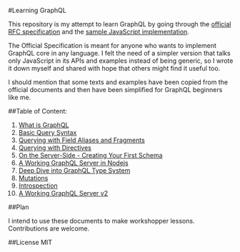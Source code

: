 #Learning GraphQL

This repository is my attempt to learn GraphQL by going through the [official RFC specification](http://facebook.github.io/graphql/) and the [sample JavaScript implementation](https://github.com/graphql/graphql-js).

The Official Specification is meant for anyone who wants to implement GraphQL core in any language. I felt the need of a simpler version that talks only JavaScript in its APIs and examples instead of being generic, so I wrote it down myself and shared with hope that others might find it useful too.  

I should mention that some texts and examples have been copied from the official documents and then have been simplified for GraphQL beginners like me.

##Table of Content:

1. [What is GraphQL](#)
2. [Basic Query Syntax](#)
3. [Querying with Field Aliases and Fragments](#)
4. [Querying with Directives](#)
5. [On the Server-Side - Creating Your First Schema](#)
6. [A Working GraphQL Server in Nodejs](#)
7. [Deep Dive into GraphQL Type System](#)
8. [Mutations](#)
9. [Introspection](#)
10. [A Working GraphQL Server v2](#)


##Plan

I intend to use these documents to make workshopper lessons. Contributions are welcome.

##License
MIT

